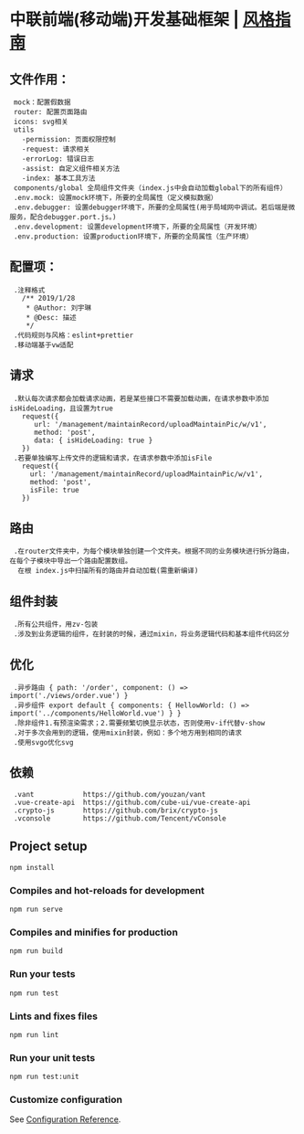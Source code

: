 # 中联前端(移动端)开发基础框架 | [风格指南](./风格指南.md)

## 文件作用：
```
 mock：配置假数据
 router: 配置页面路由
 icons: svg相关
 utils
   -permission: 页面权限控制
   -request: 请求相关
   -errorLog: 错误日志
   -assist: 自定义组件相关方法
   -index: 基本工具方法
 components/global 全局组件文件夹（index.js中会自动加载global下的所有组件）
 .env.mock: 设置mock环境下，所要的全局属性（定义模拟数据）
 .env.debugger: 设置debugger环境下，所要的全局属性(用于局域网中调试。若后端是微服务，配合debugger.port.js。)
 .env.development: 设置development环境下，所要的全局属性（开发环境）
 .env.production: 设置production环境下，所要的全局属性（生产环境）
```

## 配置项：
```
 .注释格式
   /** 2019/1/28
    * @Author: 刘宇琳
    * @Desc: 描述
    */
 .代码规则与风格：eslint+prettier
 .移动端基于vw适配
```

## 请求
```
 .默认每次请求都会加载请求动画，若是某些接口不需要加载动画，在请求参数中添加isHideLoading，且设置为true
   request({
      url: '/management/maintainRecord/uploadMaintainPic/w/v1',
      method: 'post',
      data: { isHideLoading: true }
   })
 .若要单独编写上传文件的逻辑和请求，在请求参数中添加isFile
   request({
     url: '/management/maintainRecord/uploadMaintainPic/w/v1',
     method: 'post',
     isFile: true
   })
```

## 路由
```
 .在router文件夹中，为每个模块单独创建一个文件夹。根据不同的业务模块进行拆分路由，在每个子模块中导出一个路由配置数组。
  在根 index.js中扫描所有的路由并自动加载(需重新编译)
```

## 组件封装
```
 .所有公共组件，用zv-包装
 .涉及到业务逻辑的组件，在封装的时候，通过mixin，将业务逻辑代码和基本组件代码区分
```

## 优化
```
 .异步路由 { path: '/order', component: () => import('./views/order.vue') }
 .异步组件 export default { components: { HellowWorld: () => import('../components/HelloWorld.vue') } }
 .除非组件1.有预渲染需求；2.需要频繁切换显示状态，否则使用v-if代替v-show
 .对于多次会用到的逻辑，使用mixin封装，例如：多个地方用到相同的请求
 .使用svgo优化svg
```

## 依赖
```
 .vant            https://github.com/youzan/vant
 .vue-create-api  https://github.com/cube-ui/vue-create-api
 .crypto-js       https://github.com/brix/crypto-js
 .vconsole        https://github.com/Tencent/vConsole
```

## Project setup
```
npm install
```

### Compiles and hot-reloads for development
```
npm run serve
```

### Compiles and minifies for production
```
npm run build
```

### Run your tests
```
npm run test
```

### Lints and fixes files
```
npm run lint
```

### Run your unit tests
```
npm run test:unit
```

### Customize configuration
See [Configuration Reference](https://cli.vuejs.org/config/).
